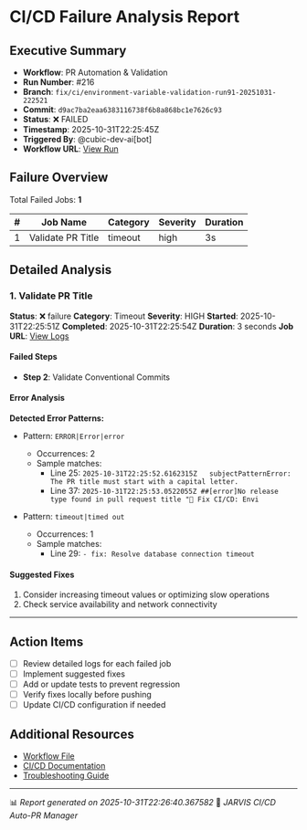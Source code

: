 # CI/CD Failure Analysis Report

## Executive Summary

- **Workflow**: PR Automation & Validation
- **Run Number**: #216
- **Branch**: `fix/ci/environment-variable-validation-run91-20251031-222521`
- **Commit**: `d9ac7ba2eaa6383116738f6b8a868bc1e7626c93`
- **Status**: ❌ FAILED
- **Timestamp**: 2025-10-31T22:25:45Z
- **Triggered By**: @cubic-dev-ai[bot]
- **Workflow URL**: [View Run](https://github.com/drussell23/JARVIS-AI/actions/runs/18986664162)

## Failure Overview

Total Failed Jobs: **1**

| # | Job Name | Category | Severity | Duration |
|---|----------|----------|----------|----------|
| 1 | Validate PR Title | timeout | high | 3s |

## Detailed Analysis

### 1. Validate PR Title

**Status**: ❌ failure
**Category**: Timeout
**Severity**: HIGH
**Started**: 2025-10-31T22:25:51Z
**Completed**: 2025-10-31T22:25:54Z
**Duration**: 3 seconds
**Job URL**: [View Logs](https://github.com/drussell23/JARVIS-AI/actions/runs/18986664162/job/54231722524)

#### Failed Steps

- **Step 2**: Validate Conventional Commits

#### Error Analysis

**Detected Error Patterns:**

- Pattern: `ERROR|Error|error`
  - Occurrences: 2
  - Sample matches:
    - Line 25: `2025-10-31T22:25:52.6162315Z   subjectPatternError: The PR title must start with a capital letter.`
    - Line 37: `2025-10-31T22:25:53.0522055Z ##[error]No release type found in pull request title "🚨 Fix CI/CD: Envi`

- Pattern: `timeout|timed out`
  - Occurrences: 1
  - Sample matches:
    - Line 29: `- fix: Resolve database connection timeout`

#### Suggested Fixes

1. Consider increasing timeout values or optimizing slow operations
2. Check service availability and network connectivity

---

## Action Items

- [ ] Review detailed logs for each failed job
- [ ] Implement suggested fixes
- [ ] Add or update tests to prevent regression
- [ ] Verify fixes locally before pushing
- [ ] Update CI/CD configuration if needed

## Additional Resources

- [Workflow File](.github/workflows/)
- [CI/CD Documentation](../../docs/ci-cd/)
- [Troubleshooting Guide](../../docs/troubleshooting/)

---

📊 *Report generated on 2025-10-31T22:26:40.367582*
🤖 *JARVIS CI/CD Auto-PR Manager*
